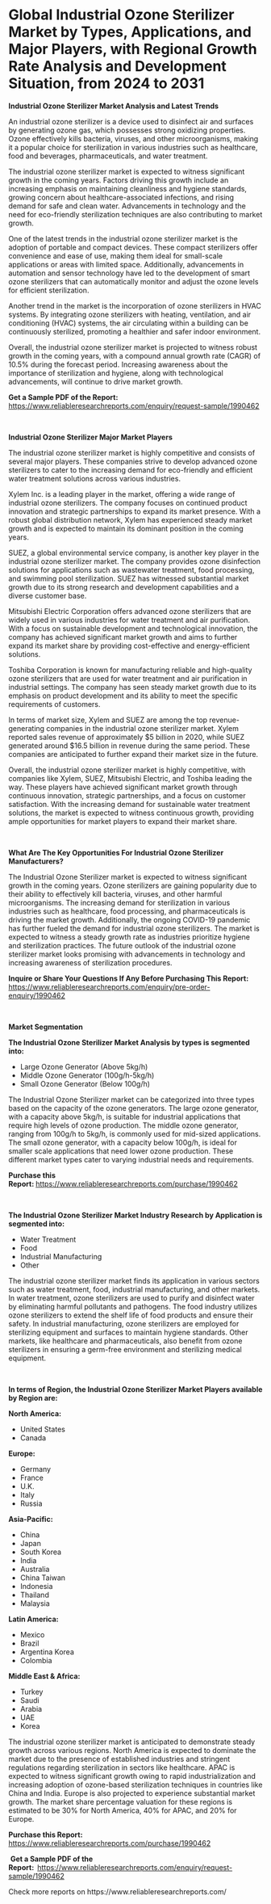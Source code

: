 <p><h1>Global Industrial Ozone Sterilizer Market by Types, Applications, and Major Players, with Regional Growth Rate Analysis and Development Situation, from 2024 to 2031</h1></p><p><strong>Industrial Ozone Sterilizer Market Analysis and Latest Trends</strong></p>
<p><p>An industrial ozone sterilizer is a device used to disinfect air and surfaces by generating ozone gas, which possesses strong oxidizing properties. Ozone effectively kills bacteria, viruses, and other microorganisms, making it a popular choice for sterilization in various industries such as healthcare, food and beverages, pharmaceuticals, and water treatment.</p><p>The industrial ozone sterilizer market is expected to witness significant growth in the coming years. Factors driving this growth include an increasing emphasis on maintaining cleanliness and hygiene standards, growing concern about healthcare-associated infections, and rising demand for safe and clean water. Advancements in technology and the need for eco-friendly sterilization techniques are also contributing to market growth.</p><p>One of the latest trends in the industrial ozone sterilizer market is the adoption of portable and compact devices. These compact sterilizers offer convenience and ease of use, making them ideal for small-scale applications or areas with limited space. Additionally, advancements in automation and sensor technology have led to the development of smart ozone sterilizers that can automatically monitor and adjust the ozone levels for efficient sterilization.</p><p>Another trend in the market is the incorporation of ozone sterilizers in HVAC systems. By integrating ozone sterilizers with heating, ventilation, and air conditioning (HVAC) systems, the air circulating within a building can be continuously sterilized, promoting a healthier and safer indoor environment.</p><p>Overall, the industrial ozone sterilizer market is projected to witness robust growth in the coming years, with a compound annual growth rate (CAGR) of 10.5% during the forecast period. Increasing awareness about the importance of sterilization and hygiene, along with technological advancements, will continue to drive market growth.</p></p>
<p><strong>Get a Sample PDF of the Report:&nbsp;</strong> <a href="https://www.reliableresearchreports.com/enquiry/request-sample/1990462">https://www.reliableresearchreports.com/enquiry/request-sample/1990462</a></p>
<p>&nbsp;</p>
<p><strong>Industrial Ozone Sterilizer Major Market Players</strong></p>
<p><p>The industrial ozone sterilizer market is highly competitive and consists of several major players. These companies strive to develop advanced ozone sterilizers to cater to the increasing demand for eco-friendly and efficient water treatment solutions across various industries.</p><p>Xylem Inc. is a leading player in the market, offering a wide range of industrial ozone sterilizers. The company focuses on continued product innovation and strategic partnerships to expand its market presence. With a robust global distribution network, Xylem has experienced steady market growth and is expected to maintain its dominant position in the coming years.</p><p>SUEZ, a global environmental service company, is another key player in the industrial ozone sterilizer market. The company provides ozone disinfection solutions for applications such as wastewater treatment, food processing, and swimming pool sterilization. SUEZ has witnessed substantial market growth due to its strong research and development capabilities and a diverse customer base.</p><p>Mitsubishi Electric Corporation offers advanced ozone sterilizers that are widely used in various industries for water treatment and air purification. With a focus on sustainable development and technological innovation, the company has achieved significant market growth and aims to further expand its market share by providing cost-effective and energy-efficient solutions.</p><p>Toshiba Corporation is known for manufacturing reliable and high-quality ozone sterilizers that are used for water treatment and air purification in industrial settings. The company has seen steady market growth due to its emphasis on product development and its ability to meet the specific requirements of customers.</p><p>In terms of market size, Xylem and SUEZ are among the top revenue-generating companies in the industrial ozone sterilizer market. Xylem reported sales revenue of approximately $5 billion in 2020, while SUEZ generated around $16.5 billion in revenue during the same period. These companies are anticipated to further expand their market size in the future.</p><p>Overall, the industrial ozone sterilizer market is highly competitive, with companies like Xylem, SUEZ, Mitsubishi Electric, and Toshiba leading the way. These players have achieved significant market growth through continuous innovation, strategic partnerships, and a focus on customer satisfaction. With the increasing demand for sustainable water treatment solutions, the market is expected to witness continuous growth, providing ample opportunities for market players to expand their market share.</p></p>
<p>&nbsp;</p>
<p><strong>What Are The Key Opportunities For Industrial Ozone Sterilizer Manufacturers?</strong></p>
<p><p>The Industrial Ozone Sterilizer market is expected to witness significant growth in the coming years. Ozone sterilizers are gaining popularity due to their ability to effectively kill bacteria, viruses, and other harmful microorganisms. The increasing demand for sterilization in various industries such as healthcare, food processing, and pharmaceuticals is driving the market growth. Additionally, the ongoing COVID-19 pandemic has further fueled the demand for industrial ozone sterilizers. The market is expected to witness a steady growth rate as industries prioritize hygiene and sterilization practices. The future outlook of the industrial ozone sterilizer market looks promising with advancements in technology and increasing awareness of sterilization procedures.</p></p>
<p><strong>Inquire or Share Your Questions If Any Before Purchasing This Report:</strong> <a href="https://www.reliableresearchreports.com/enquiry/pre-order-enquiry/1990462">https://www.reliableresearchreports.com/enquiry/pre-order-enquiry/1990462</a></p>
<p>&nbsp;</p>
<p><strong>Market Segmentation</strong></p>
<p><strong>The Industrial Ozone Sterilizer Market Analysis by types is segmented into:</strong></p>
<p><ul><li>Large Ozone Generator (Above 5kg/h)</li><li>Middle Ozone Generator (100g/h-5kg/h)</li><li>Small Ozone Generator (Below 100g/h)</li></ul></p>
<p><p>The Industrial Ozone Sterilizer market can be categorized into three types based on the capacity of the ozone generators. The large ozone generator, with a capacity above 5kg/h, is suitable for industrial applications that require high levels of ozone production. The middle ozone generator, ranging from 100g/h to 5kg/h, is commonly used for mid-sized applications. The small ozone generator, with a capacity below 100g/h, is ideal for smaller scale applications that need lower ozone production. These different market types cater to varying industrial needs and requirements.</p></p>
<p><strong>Purchase this Report:&nbsp;</strong><a href="https://www.reliableresearchreports.com/purchase/1990462">https://www.reliableresearchreports.com/purchase/1990462</a></p>
<p>&nbsp;</p>
<p><strong>The Industrial Ozone Sterilizer Market Industry Research by Application is segmented into:</strong></p>
<p><ul><li>Water Treatment</li><li>Food</li><li>Industrial Manufacturing</li><li>Other</li></ul></p>
<p><p>The industrial ozone sterilizer market finds its application in various sectors such as water treatment, food, industrial manufacturing, and other markets. In water treatment, ozone sterilizers are used to purify and disinfect water by eliminating harmful pollutants and pathogens. The food industry utilizes ozone sterilizers to extend the shelf life of food products and ensure their safety. In industrial manufacturing, ozone sterilizers are employed for sterilizing equipment and surfaces to maintain hygiene standards. Other markets, like healthcare and pharmaceuticals, also benefit from ozone sterilizers in ensuring a germ-free environment and sterilizing medical equipment.</p></p>
<p>&nbsp;</p>
<p><strong>In terms of Region, the Industrial Ozone Sterilizer Market Players available by Region are:</strong></p>
<p>
    <p> <strong> North America: </strong>
        <ul>
            <li>United States</li>
            <li>Canada</li>
        </ul>
        </p> 
    <p> <strong> Europe: </strong>
        <ul>
            <li>Germany</li>
            <li>France</li>
            <li>U.K.</li>
            <li>Italy</li>
            <li>Russia</li>
        </ul>
        </p> 
    <p> <strong> Asia-Pacific: </strong>
        <ul>
            <li>China</li>
            <li>Japan</li>
            <li>South Korea</li>
            <li>India</li>
            <li>Australia</li>
            <li>China Taiwan</li>
            <li>Indonesia</li>
            <li>Thailand</li>
            <li>Malaysia</li>
        </ul>
        </p> 
    <p> <strong> Latin America: </strong>
        <ul>
            <li>Mexico</li>
            <li>Brazil</li>
            <li>Argentina Korea</li>
            <li>Colombia</li>
        </ul>
        </p> 
    <p> <strong> Middle East & Africa: </strong>
        <ul>
            <li>Turkey</li>
            <li>Saudi</li>
            <li>Arabia</li>
            <li>UAE</li>
            <li>Korea</li>
        </ul>
    </p>
    </p>
<p><p>The industrial ozone sterilizer market is anticipated to demonstrate steady growth across various regions. North America is expected to dominate the market due to the presence of established industries and stringent regulations regarding sterilization in sectors like healthcare. APAC is expected to witness significant growth owing to rapid industrialization and increasing adoption of ozone-based sterilization techniques in countries like China and India. Europe is also projected to experience substantial market growth. The market share percentage valuation for these regions is estimated to be 30% for North America, 40% for APAC, and 20% for Europe.</p></p>
<p><strong>Purchase this Report: </strong><a href="https://www.reliableresearchreports.com/purchase/1990462">https://www.reliableresearchreports.com/purchase/1990462</a></p>
<p>&nbsp;<strong>Get a Sample PDF of the Report:&nbsp;&nbsp;</strong><a href="https://www.reliableresearchreports.com/enquiry/request-sample/1990462">https://www.reliableresearchreports.com/enquiry/request-sample/1990462</a></p>
<p><strong></strong></p>
<p>Check more reports on https://www.reliableresearchreports.com/</p>